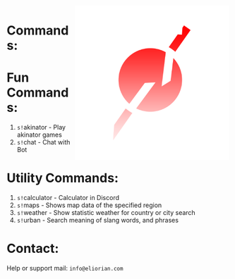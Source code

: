 <img align="right" alt="Eliorian" width="350" src="./data/logo/logo.png">

# Commands:

# Fun Commands:
1. `s!`akinator - Play akinator games
2. `s!`chat - Chat with Bot

# Utility Commands:
1. `s!`calculator - Calculator in Discord
2. `s!`maps - Shows map data of the specified region
3. `s!`weather - Show statistic weather for country or city search
4. `s!`urban - Search meaning of slang words, and phrases

# Contact:
Help or support mail: `info@eliorian.com`
